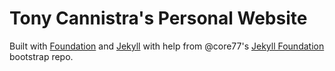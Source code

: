 # Tony Cannistra's Personal Website

Built with [Foundation](http://foundation.zurb.com/sites.html) and [Jekyll](http//jekyllrb.com) with help from @core77's [Jekyll Foundation](https://github.com/core77/jekyll-foundation/) bootstrap repo. 

